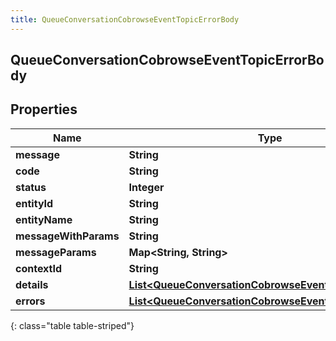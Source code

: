 ```yaml
---
title: QueueConversationCobrowseEventTopicErrorBody
---
```


## QueueConversationCobrowseEventTopicErrorBody

## Properties

| Name                  | Type                                                                                                                                 | Description | Notes      |
| --------------------- | ------------------------------------------------------------------------------------------------------------------------------------ | ----------- | ---------- |
| **message**           | <!----><!---->**String**<!---->                                                                                                      |             | [optional] |
| **code**              | <!----><!---->**String**<!---->                                                                                                      |             | [optional] |
| **status**            | <!----><!---->**Integer**<!---->                                                                                                     |             | [optional] |
| **entityId**          | <!----><!---->**String**<!---->                                                                                                      |             | [optional] |
| **entityName**        | <!----><!---->**String**<!---->                                                                                                      |             | [optional] |
| **messageWithParams** | <!----><!---->**String**<!---->                                                                                                      |             | [optional] |
| **messageParams**     | <!----><!---->**Map&lt;String, String&gt;**<!---->                                                                                   |             | [optional] |
| **contextId**         | <!----><!---->**String**<!---->                                                                                                      |             | [optional] |
| **details**           | <!----><!---->[**List&lt;QueueConversationCobrowseEventTopicDetail&gt;**](QueueConversationCobrowseEventTopicDetail.md)<!---->       |             | [optional] |
| **errors**            | <!----><!---->[**List&lt;QueueConversationCobrowseEventTopicErrorBody&gt;**](QueueConversationCobrowseEventTopicErrorBody.md)<!----> |             | [optional] |

{: class="table table-striped"}
